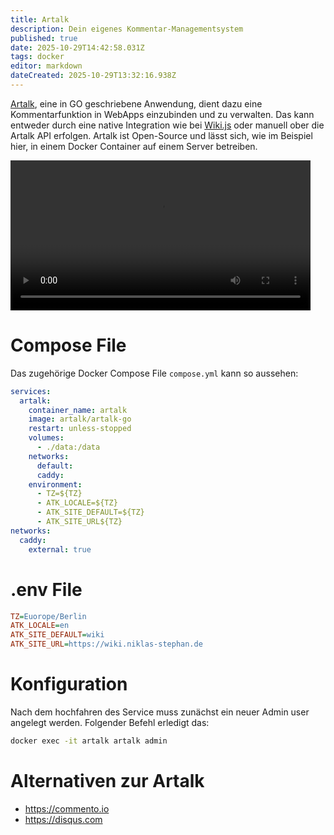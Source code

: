 ```yaml
---
title: Artalk
description: Dein eigenes Kommentar-Managementsystem
published: true
date: 2025-10-29T14:42:58.031Z
tags: docker
editor: markdown
dateCreated: 2025-10-29T13:32:16.938Z
---
```


[Artalk](https://artalk.js.org), eine in GO geschriebene Anwendung, dient dazu eine Kommentarfunktion in WebApps einzubinden und zu verwalten. Das kann entweder durch eine native Integration wie bei [Wiki.js](/Apps-Server/wikijs) oder manuell ober die Artalk API erfolgen. Artalk ist Open-Source und lässt sich, wie im Beispiel hier, in einem Docker Container auf einem Server betreiben.

<video width="480px" autoplay repeat loop>
  <source src="/assets/linux/artalk/artalk.webm" type="video/webm">
  Your browser does not support the video tag.
</video>

# Compose File
Das zugehörige Docker Compose File `compose.yml` kann so aussehen:

```yaml
services:
  artalk:
    container_name: artalk
    image: artalk/artalk-go
    restart: unless-stopped
    volumes:
      - ./data:/data
    networks:
      default:
      caddy:
    environment:
      - TZ=${TZ}
      - ATK_LOCALE=${TZ}
      - ATK_SITE_DEFAULT=${TZ}
      - ATK_SITE_URL${TZ}
networks:
  caddy:
    external: true
```

# .env File
```ini
TZ=Euorope/Berlin
ATK_LOCALE=en
ATK_SITE_DEFAULT=wiki
ATK_SITE_URL=https://wiki.niklas-stephan.de
```

# Konfiguration

Nach dem hochfahren des Service muss zunächst ein neuer Admin user angelegt werden. Folgender Befehl erledigt das:

```bash
docker exec -it artalk artalk admin
```

# Alternativen zur Artalk
- https://commento.io
- https://disqus.com